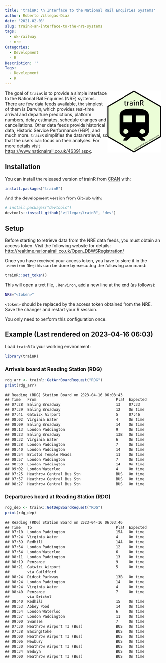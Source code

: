 ```yaml
---
title: 'trainR: An Interface to the National Rail Enquiries Systems'
author: Roberto Villegas-Diaz
date: '2021-02-08'
slug: trainR-an-interface-to-the-nre-systems
tags:
  - uk-railway
  - nre
Categories:
  - Development
  - R
Description: ''
Tags:
  - Development
  - R
---
```


<img src="https://raw.githubusercontent.com/villegar/trainR/main/inst/images/logo.png" alt="logo" align="right" height=200px/>

The goal of `trainR` is to provide a simple interface to the 
National Rail Enquiries (NRE) systems. There are few data feeds 
available, the simplest of them is Darwin, which provides real-time 
arrival and departure predictions, platform numbers, delay estimates, 
schedule changes and cancellations. Other data feeds provide historical 
data, Historic Service Performance (HSP), and much more. `trainR` 
simplifies the data retrieval, so that the users can focus on their 
analyses. For more details visit 
https://www.nationalrail.co.uk/46391.aspx.

## Installation

You can install the released version of trainR from [CRAN](https://CRAN.R-project.org) with:

``` r
install.packages("trainR")
```

And the development version from [GitHub](https://github.com/) with:

``` r
# install.packages("devtools")
devtools::install_github("villegar/trainR", "dev")
```

## Setup
Before starting to retrieve data from the NRE data feeds, you must obtain an access token. 
Visit the following website for details: http://realtime.nationalrail.co.uk/OpenLDBWSRegistration/

Once you have received your access token, you have to store it in the `.Renviron` file; this can be 
done by executing the following command:


```r
trainR::set_token()
```

This will open a text file, `.Renviron`, add a new line at the end (as follows):

```bash
NRE="<token>"
```

`<token>` should be replaced by the access token obtained from the NRE. Save the changes and restart 
your R session.

You only need to perform this configuration once.

## Example (Last rendered on 2023-04-16 06:03)

Load `trainR` to your working environment:

```r
library(trainR)
```

### Arrivals board at Reading Station (RDG)


```r
rdg_arr <- trainR::GetArrBoardRequest("RDG")
print(rdg_arr)
```

```
## Reading (RDG) Station Board on 2023-04-16 06:03:43
## Time   From                                    Plat  Expected
## 07:28  Ealing Broadway                         13    07:33
## 07:39  Ealing Broadway                         12    On time
## 07:41  Gatwick Airport                         5     07:46
## 08:02  Virginia Water                          4     On time
## 08:09  Ealing Broadway                         14    On time
## 08:13  London Paddington                       9     On time
## 08:23  Ealing Broadway                         13B   On time
## 08:32  Virginia Water                          6     On time
## 08:38  London Paddington                       7     On time
## 08:40  London Paddington                       14    On time
## 08:54  Bristol Temple Meads                    11    On time
## 08:57  London Paddington                       7     On time
## 08:58  London Paddington                       14    On time
## 09:02  London Waterloo                         4     On time
## 07:25  Heathrow Central Bus Stn                BUS   On time
## 07:57  Heathrow Central Bus Stn                BUS   On time
## 08:27  Heathrow Central Bus Stn                BUS   On time
```

### Departures board at Reading Station (RDG)


```r
rdg_dep <- trainR::GetDepBoardRequest("RDG")
print(rdg_dep)
```

```
## Reading (RDG) Station Board on 2023-04-16 06:03:46
## Time   To                                      Plat  Expected
## 07:10  London Paddington                       15A   On time
## 07:24  Virginia Water                          4     On time
## 07:39  Redhill                                 14A   On time
## 07:54  London Paddington                       12    On time
## 07:54  London Waterloo                         6     On time
## 08:11  London Paddington                       13    On time
## 08:19  Penzance                                9     On time
## 08:21  Gatwick Airport                         5     On time
##        via Guildford                           
## 08:24  Didcot Parkway                          13B   On time
## 08:24  London Paddington                       14    On time
## 08:24  Virginia Water                          4     On time
## 08:40  Penzance                                7     On time
##        via Bristol                             
## 08:40  Redhill                                 15    On time
## 08:53  Abbey Wood                              14    On time
## 08:54  London Waterloo                         6     On time
## 08:57  London Paddington                       11    On time
## 09:00  Swansea                                 7     On time
## 07:30  Heathrow Airport T3 (Bus)               BUS   On time
## 07:38  Basingstoke                             BUS   On time
## 08:00  Heathrow Airport T3 (Bus)               BUS   On time
## 08:06  Newbury                                 BUS   On time
## 08:30  Heathrow Airport T3 (Bus)               BUS   On time
## 08:34  Bedwyn                                  BUS   On time
## 09:00  Heathrow Airport T3 (Bus)               BUS   On time
```
